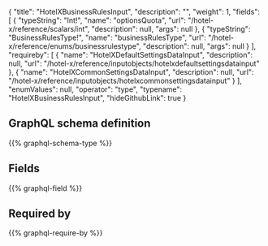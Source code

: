 {
  "title": "HotelXBusinessRulesInput",
  "description": "",
  "weight": 1,
  "fields": [
    {
      "typeString": "Int!",
      "name": "optionsQuota",
      "url": "/hotel-x/reference/scalars/int",
      "description": null,
      "args": null
    },
    {
      "typeString": "BusinessRulesType!",
      "name": "businessRulesType",
      "url": "/hotel-x/reference/enums/businessrulestype",
      "description": null,
      "args": null
    }
  ],
  "requireby": [
    {
      "name": "HotelXDefaultSettingsDataInput",
      "description": null,
      "url": "/hotel-x/reference/inputobjects/hotelxdefaultsettingsdatainput"
    },
    {
      "name": "HotelXCommonSettingsDataInput",
      "description": null,
      "url": "/hotel-x/reference/inputobjects/hotelxcommonsettingsdatainput"
    }
  ],
  "enumValues": null,
  "operator": "type",
  "typename": "HotelXBusinessRulesInput",
  "hideGithubLink": true
}
## GraphQL schema definition

{{% graphql-schema-type %}}

## Fields

{{% graphql-field %}}

## Required by

{{% graphql-require-by %}}
